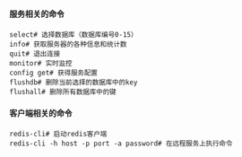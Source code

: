 #### 服务相关的命令

```shell
select# 选择数据库（数据库编号0-15）
info# 获取服务器的各种信息和统计数
quit# 退出连接
monitor# 实时监控
config get# 获得服务配置
flushdb# 删除当前选择的数据库中的key
flushall# 删除所有数据库中的键
```

#### 客户端相关的命令

```shell
redis-cli# 启动redis客户端
redis-cli -h host -p port -a password# 在远程服务上执行命令
```

